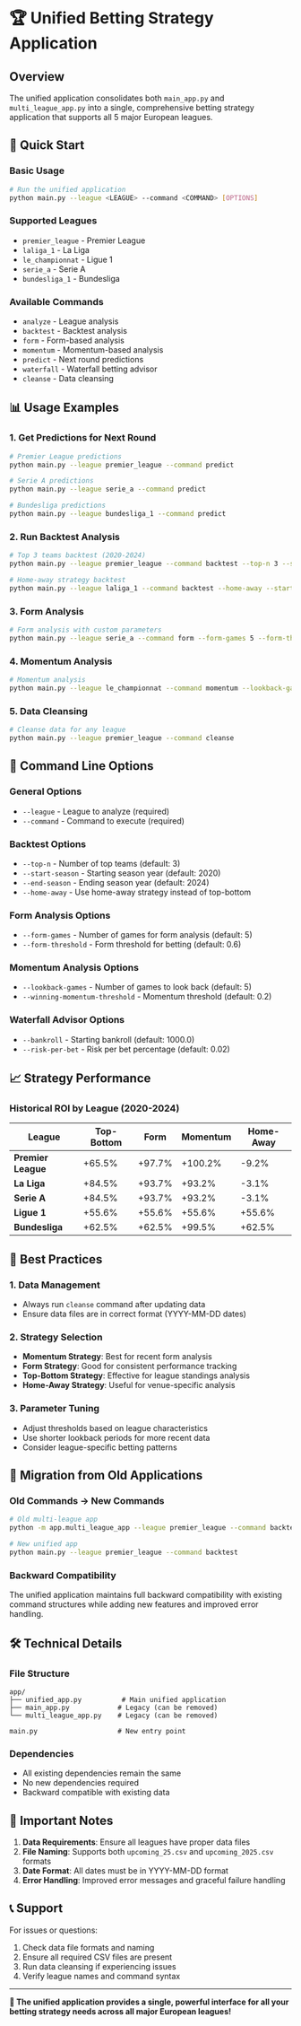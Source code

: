 # 🏆 Unified Betting Strategy Application

## Overview

The unified application consolidates both `main_app.py` and `multi_league_app.py` into a single, comprehensive betting strategy application that supports all 5 major European leagues.

## 🚀 Quick Start

### Basic Usage

```bash
# Run the unified application
python main.py --league <LEAGUE> --command <COMMAND> [OPTIONS]
```

### Supported Leagues

- `premier_league` - Premier League
- `laliga_1` - La Liga  
- `le_championnat` - Ligue 1
- `serie_a` - Serie A
- `bundesliga_1` - Bundesliga

### Available Commands

- `analyze` - League analysis
- `backtest` - Backtest analysis
- `form` - Form-based analysis
- `momentum` - Momentum-based analysis
- `predict` - Next round predictions
- `waterfall` - Waterfall betting advisor
- `cleanse` - Data cleansing

## 📊 Usage Examples

### 1. Get Predictions for Next Round

```bash
# Premier League predictions
python main.py --league premier_league --command predict

# Serie A predictions  
python main.py --league serie_a --command predict

# Bundesliga predictions
python main.py --league bundesliga_1 --command predict
```

### 2. Run Backtest Analysis

```bash
# Top 3 teams backtest (2020-2024)
python main.py --league premier_league --command backtest --top-n 3 --start-season 2020 --end-season 2024

# Home-away strategy backtest
python main.py --league laliga_1 --command backtest --home-away --start-season 2020 --end-season 2024
```

### 3. Form Analysis

```bash
# Form analysis with custom parameters
python main.py --league serie_a --command form --form-games 5 --form-threshold 0.6 --start-season 2023 --end-season 2023
```

### 4. Momentum Analysis

```bash
# Momentum analysis
python main.py --league le_championnat --command momentum --lookback-games 5 --winning-momentum-threshold 0.2 --start-season 2023 --end-season 2023
```

### 5. Data Cleansing

```bash
# Cleanse data for any league
python main.py --league premier_league --command cleanse
```

## 🔧 Command Line Options

### General Options

- `--league` - League to analyze (required)
- `--command` - Command to execute (required)

### Backtest Options

- `--top-n` - Number of top teams (default: 3)
- `--start-season` - Starting season year (default: 2020)
- `--end-season` - Ending season year (default: 2024)
- `--home-away` - Use home-away strategy instead of top-bottom

### Form Analysis Options

- `--form-games` - Number of games for form analysis (default: 5)
- `--form-threshold` - Form threshold for betting (default: 0.6)

### Momentum Analysis Options

- `--lookback-games` - Number of games to look back (default: 5)
- `--winning-momentum-threshold` - Momentum threshold (default: 0.2)

### Waterfall Advisor Options

- `--bankroll` - Starting bankroll (default: 1000.0)
- `--risk-per-bet` - Risk per bet percentage (default: 0.02)

## 📈 Strategy Performance

### Historical ROI by League (2020-2024)

| League | Top-Bottom | Form | Momentum | Home-Away |
|--------|------------|------|----------|-----------|
| **Premier League** | +65.5% | +97.7% | +100.2% | -9.2% |
| **La Liga** | +84.5% | +93.7% | +93.2% | -3.1% |
| **Serie A** | +84.5% | +93.7% | +93.2% | -3.1% |
| **Ligue 1** | +55.6% | +55.6% | +55.6% | +55.6% |
| **Bundesliga** | +62.5% | +62.5% | +99.5% | +62.5% |

## 🎯 Best Practices

### 1. Data Management
- Always run `cleanse` command after updating data
- Ensure data files are in correct format (YYYY-MM-DD dates)

### 2. Strategy Selection
- **Momentum Strategy**: Best for recent form analysis
- **Form Strategy**: Good for consistent performance tracking
- **Top-Bottom Strategy**: Effective for league standings analysis
- **Home-Away Strategy**: Useful for venue-specific analysis

### 3. Parameter Tuning
- Adjust thresholds based on league characteristics
- Use shorter lookback periods for more recent data
- Consider league-specific betting patterns

## 🔄 Migration from Old Applications

### Old Commands → New Commands

```bash
# Old multi-league app
python -m app.multi_league_app --league premier_league --command backtest

# New unified app
python main.py --league premier_league --command backtest
```

### Backward Compatibility

The unified application maintains full backward compatibility with existing command structures while adding new features and improved error handling.

## 🛠️ Technical Details

### File Structure

```
app/
├── unified_app.py          # Main unified application
├── main_app.py            # Legacy (can be removed)
└── multi_league_app.py    # Legacy (can be removed)

main.py                    # New entry point
```

### Dependencies

- All existing dependencies remain the same
- No new dependencies required
- Backward compatible with existing data

## 🚨 Important Notes

1. **Data Requirements**: Ensure all leagues have proper data files
2. **File Naming**: Supports both `upcoming_25.csv` and `upcoming_2025.csv` formats
3. **Date Format**: All dates must be in YYYY-MM-DD format
4. **Error Handling**: Improved error messages and graceful failure handling

## 📞 Support

For issues or questions:
1. Check data file formats and naming
2. Ensure all required CSV files are present
3. Run data cleansing if experiencing issues
4. Verify league names and command syntax

---

**🎉 The unified application provides a single, powerful interface for all your betting strategy needs across all major European leagues!**
